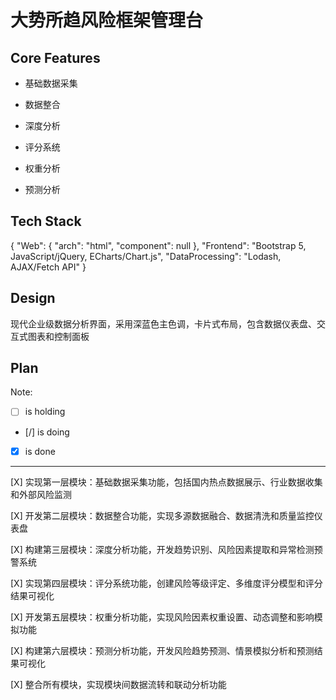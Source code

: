 # 大势所趋风险框架管理台

## Core Features

- 基础数据采集

- 数据整合

- 深度分析

- 评分系统

- 权重分析

- 预测分析

## Tech Stack

{
  "Web": {
    "arch": "html",
    "component": null
  },
  "Frontend": "Bootstrap 5, JavaScript/jQuery, ECharts/Chart.js",
  "DataProcessing": "Lodash, AJAX/Fetch API"
}

## Design

现代企业级数据分析界面，采用深蓝色主色调，卡片式布局，包含数据仪表盘、交互式图表和控制面板

## Plan

Note: 

- [ ] is holding
- [/] is doing
- [X] is done

---

[X] 实现第一层模块：基础数据采集功能，包括国内热点数据展示、行业数据收集和外部风险监测

[X] 开发第二层模块：数据整合功能，实现多源数据融合、数据清洗和质量监控仪表盘

[X] 构建第三层模块：深度分析功能，开发趋势识别、风险因素提取和异常检测预警系统

[X] 实现第四层模块：评分系统功能，创建风险等级评定、多维度评分模型和评分结果可视化

[X] 开发第五层模块：权重分析功能，实现风险因素权重设置、动态调整和影响模拟功能

[X] 构建第六层模块：预测分析功能，开发风险趋势预测、情景模拟分析和预测结果可视化

[X] 整合所有模块，实现模块间数据流转和联动分析功能
